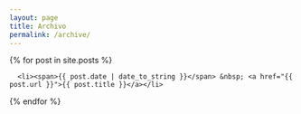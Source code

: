 ```yaml
---
layout: page
title: Archivo
permalink: /archive/
---
```


  {% for post in site.posts %}
    
      <li><span>{{ post.date | date_to_string }}</span> &nbsp; <a href="{{ post.url }}">{{ post.title }}</a></li> 
    
  {% endfor %}
